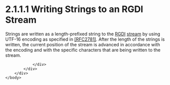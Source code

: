 <html dir="LTR" xmlns:mshelp="http://msdn.microsoft.com/mshelp" xmlns:ddue="http://ddue.schemas.microsoft.com/authoring/2003/5" xmlns:xlink="http://www.w3.org/1999/xlink" xmlns:tool="http://www.microsoft.com/tooltip">
    <head>
        <meta http-equiv="Content-Type" content="text/html; CHARSET=utf-8"></meta>
        <meta name="save" content="history"></meta>
        <title>2.1.1.1 Writing Strings to an RGDI Stream</title>
        <xml>
            <mshelp:toctitle title="2.1.1.1 Writing Strings to an RGDI Stream"></mshelp:toctitle>
            <mshelp:rltitle title="[MS-RGDI]: Writing Strings to an RGDI Stream"></mshelp:rltitle>
            <mshelp:keyword index="A" term="86a64185-5a71-4f0d-8f8a-33e062b09743"></mshelp:keyword>
            <mshelp:attr name="DCSext.ContentType" value="open specification"></mshelp:attr>
            <mshelp:attr name="AssetID" value="86a64185-5a71-4f0d-8f8a-33e062b09743"></mshelp:attr>
            <mshelp:attr name="TopicType" value="kbRef"></mshelp:attr>
            <mshelp:attr name="DCSext.Title" value="[MS-RGDI]: Writing Strings to an RGDI Stream" />
        </xml>
    </head>
    <body>
        <div id="header">
            <h1 class="heading">2.1.1.1 Writing Strings to an RGDI Stream</h1>
        </div>
        <div id="mainSection">
            <div id="mainBody">
                <div id="allHistory" class="saveHistory"></div>
                <div id="sectionSection0" class="section" name="collapseableSection">
                    

<p>Strings are written as a length-prefixed string to the <a href="557e6223-9107-4be3-9f7c-b83beb5d16fc.html#gt_3b4b2dcd-d68b-47da-9487-52e52fc60057">RGDI</a> <a href="557e6223-9107-4be3-9f7c-b83beb5d16fc.html#gt_f3529cd8-50da-4f36-aa0b-66af455edbb6">stream</a> by using UTF-16
encoding as specified in <a href="https://go.microsoft.com/fwlink/?LinkId=90380">[RFC2781]</a>.
After the length of the strings is written, the current position of the stream
is advanced in accordance with the encoding and with the specific characters
that are being written to the stream.</p>


                </div>
            </div>
        </div>
    </body>
</html>